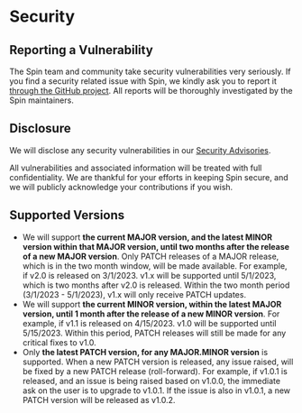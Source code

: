 # Security

## Reporting a Vulnerability

The Spin team and community take security vulnerabilities very seriously. If you find a security related issue with Spin, we kindly ask you to report it [through the GitHub project](https://github.com/spinframework/spin/security). All reports will be thoroughly investigated by the Spin maintainers.

## Disclosure

We will disclose any security vulnerabilities in our [Security Advisories](https://github.com/spinframework/spin/security/advisories).

All vulnerabilities and associated information will be treated with full confidentiality. We are thankful for your efforts in keeping Spin secure, and we will publicly acknowledge your contributions if you wish.

## Supported Versions

- We will support **the current MAJOR version, and the latest MINOR version within that MAJOR version, until two months after the release of a new MAJOR version**. Only PATCH releases of a MAJOR release, which is in the two month window, will be made available. For example, if v2.0 is released on 3/1/2023. v1.x will be supported until 5/1/2023, which is two months after v2.0 is released. Within the two month period (3/1/2023 - 5/1/2023), v1.x will only receive PATCH updates.
- We will support **the current MINOR version, within the latest MAJOR version, until 1 month after the release of a new MINOR version**. For example, if v1.1 is released on 4/15/2023. v1.0 will be supported until 5/15/2023. Within this period, PATCH releases will still be made for any critical fixes to v1.0.
- Only **the latest PATCH version, for any MAJOR.MINOR version** is supported. When a new PATCH version is released, any issue raised, will be fixed by a new PATCH release (roll-forward). For example, if v1.0.1 is released, and an issue is being raised based on v1.0.0, the immediate ask on the user is to upgrade to v1.0.1. If the issue is also in v1.0.1, a new PATCH version will be released as v1.0.2.